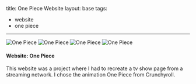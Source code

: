 title: One Piece Website
layout: base
tags:
  - website
  - one piece
---
<article class="program-card">
    <img src="/images/onepiece.png" alt="One Piece" class="img-responsive">
    <img src="/images/onepiece1.png" alt="One Piece" class="img-responsive">
    <img src="/images/onepiece2.png" alt="One Piece" class="img-responsive">
    <img src="/images/onepiece3.png" alt="One Piece" class="img-responsive">
    <div class="card-body">
    <h4>Website: One Piece</h4>
    <p>This website was a project where I had to recreate a tv show page from a streaming network. I chose the animation One Piece from Crunchyroll.</p>
    </div>
</article>